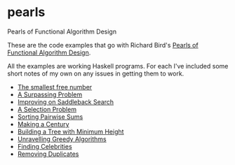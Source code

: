 pearls
======

Pearls of Functional Algorithm Design

These are the code examples that go with Richard 
Bird's [Pearls of Functional Algorithm Design](http://www.amazon.com/Pearls-Functional-Algorithm-Design-Richard/dp/0521513383/ref=pd_rhf_gw_p_t_1_25XK).

All the examples are working Haskell programs. For each I've included 
some short notes of my own on any issues in getting them to work.

* [The smallest free number](https://github.com/derekmcloughlin/pearls/tree/master/chap01)
* [A Surpassing Problem](https://github.com/derekmcloughlin/pearls/tree/master/chap02)
* [Improving on Saddleback Search](https://github.com/derekmcloughlin/pearls/tree/master/chap03)
* [A Selection Problem](https://github.com/derekmcloughlin/pearls/tree/master/chap04)
* [Sorting Pairwise Sums](https://github.com/derekmcloughlin/pearls/tree/master/chap05)
* [Making a Century](https://github.com/derekmcloughlin/pearls/tree/master/chap06)
* [Building a Tree with Minimum Height](https://github.com/derekmcloughlin/pearls/tree/master/chap07)
* [Unravelling Greedy Algorithms](https://github.com/derekmcloughlin/pearls/tree/master/chap08)
* [Finding Celebrities](https://github.com/derekmcloughlin/pearls/tree/master/chap09)
* [Removing Duplicates](https://github.com/derekmcloughlin/pearls/tree/master/chap10)
